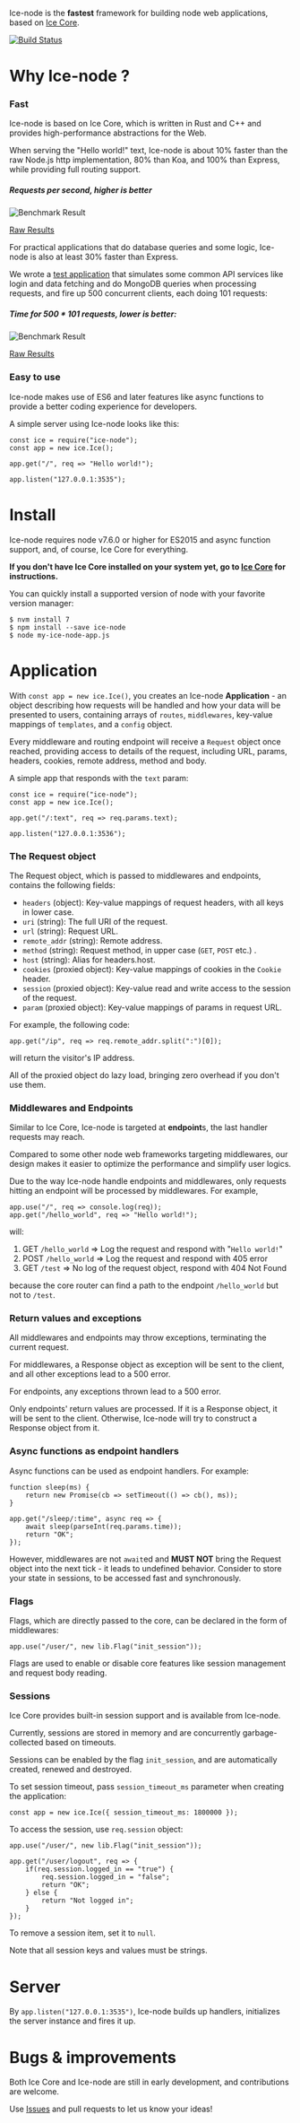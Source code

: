 Ice-node is the **fastest** framework for building node web applications, based on [Ice Core](https://github.com/losfair/IceCore).

[![Build Status](https://travis-ci.org/losfair/ice-node.svg?branch=master)](https://travis-ci.org/losfair/ice-node)

# Why Ice-node ?

### Fast

Ice-node is based on Ice Core, which is written in Rust and C++ and provides high-performance abstractions for the Web.

When serving the "Hello world!" text, Ice-node is about 10% faster than the raw Node.js http implementation, 80% than Koa, and 100% than Express, while providing full routing support.

##### Requests per second, higher is better

![Benchmark Result](http://i.imgur.com/TkV8IxE.png)

[Raw Results](https://gist.github.com/losfair/066b04978d6a5b27418d85a6305ecd5c)

For practical applications that do database queries and some logic, Ice-node is also at least 30% faster than Express.

We wrote a [test application](https://github.com/losfair/ice-node-perf-tests) that simulates some common API services like login and data fetching and do MongoDB queries when processing requests,
and fire up 500 concurrent clients, each doing 101 requests:

##### Time for 500 * 101 requests, lower is better:

![Benchmark Result](http://i.imgur.com/OIEUPOr.png)

[Raw Results](https://gist.github.com/losfair/4d219e98b2e207ad4985b75304321292)

### Easy to use

Ice-node makes use of ES6 and later features like async functions to provide a better coding experience for developers.

A simple server using Ice-node looks like this:

    const ice = require("ice-node");
    const app = new ice.Ice();

    app.get("/", req => "Hello world!");

    app.listen("127.0.0.1:3535");

# Install

Ice-node requires node v7.6.0 or higher for ES2015 and async function support, and, of course, Ice Core for everything.

**If you don't have Ice Core installed on your system yet, go to [Ice Core](https://github.com/losfair/IceCore) for instructions.**

You can quickly install a supported version of node with your favorite version manager:

    $ nvm install 7
    $ npm install --save ice-node
    $ node my-ice-node-app.js

# Application

With `const app = new ice.Ice()`, you creates an Ice-node **Application** - an object describing how requests will be handled and how your data will be presented to users,
containing arrays of `routes`, `middlewares`, key-value mappings of `templates`, and a `config` object.

Every middleware and routing endpoint will receive a `Request` object once reached, providing access to details of the request, including URL, params, headers, cookies, remote address, method and body.

A simple app that responds with the `text` param:

    const ice = require("ice-node");
    const app = new ice.Ice();

    app.get("/:text", req => req.params.text);

    app.listen("127.0.0.1:3536");

### The Request object

The Request object, which is passed to middlewares and endpoints, contains the following fields:

- `headers` (object): Key-value mappings of request headers, with all keys in lower case.
- `uri` (string): The full URI of the request.
- `url` (string): Request URL.
- `remote_addr` (string): Remote address.
- `method` (string): Request method, in upper case (`GET`, `POST` etc.) .
- `host` (string): Alias for headers.host.
- `cookies` (proxied object): Key-value mappings of cookies in the `Cookie` header.
- `session` (proxied object): Key-value read and write access to the session of the request.
- `param` (proxied object): Key-value mappings of params in request URL.

For example, the following code:

    app.get("/ip", req => req.remote_addr.split(":")[0]);

will return the visitor's IP address.

All of the proxied object do lazy load, bringing zero overhead if you don't use them.

### Middlewares and Endpoints

Similar to Ice Core, Ice-node is targeted at **endpoint**s, the last handler requests may reach.

Compared to some other node web frameworks targeting middlewares, our design makes it easier to optimize the performance and simplify user logics.

Due to the way Ice-node handle endpoints and middlewares, only requests hitting an endpoint will be processed by middlewares. For example,

    app.use("/", req => console.log(req));
    app.get("/hello_world", req => "Hello world!");

will:

1. GET `/hello_world` => Log the request and respond with "`Hello world!`"
2. POST `/hello_world` => Log the request and respond with 405 error
3. GET `/test` => No log of the request object, respond with 404 Not Found

because the core router can find a path to the endpoint `/hello_world` but not to `/test`.

### Return values and exceptions

All middlewares and endpoints may throw exceptions, terminating the current request.

For middlewares, a Response object as exception will be sent to the client, and all other exceptions lead to a 500 error.

For endpoints, any exceptions thrown lead to a 500 error.

Only endpoints' return values are processed. If it is a Response object, it will be sent to the client. Otherwise, Ice-node will try to construct a Response object from it.

### Async functions as endpoint handlers

Async functions can be used as endpoint handlers. For example:

    function sleep(ms) {
        return new Promise(cb => setTimeout(() => cb(), ms));
    }

    app.get("/sleep/:time", async req => {
        await sleep(parseInt(req.params.time));
        return "OK";
    });

However, middlewares are not `await`ed and **MUST NOT** bring the Request object into the next tick - it leads to undefined behavior.
Consider to store your state in sessions, to be accessed fast and synchronously.

### Flags

Flags, which are directly passed to the core, can be declared in the form of middlewares:

    app.use("/user/", new lib.Flag("init_session"));

Flags are used to enable or disable core features like session management and request body reading.

### Sessions

Ice Core provides built-in session support and is available from Ice-node.

Currently, sessions are stored in memory and are concurrently garbage-collected based on timeouts.

Sessions can be enabled by the flag `init_session`, and are automatically created, renewed and destroyed.

To set session timeout, pass `session_timeout_ms` parameter when creating the application:

    const app = new ice.Ice({ session_timeout_ms: 1800000 });

To access the session, use `req.session` object:

    app.use("/user/", new lib.Flag("init_session"));

    app.get("/user/logout", req => {
        if(req.session.logged_in == "true") {
            req.session.logged_in = "false";
            return "OK";
        } else {
            return "Not logged in";
        }
    });

To remove a session item, set it to `null`.

Note that all session keys and values must be strings.

# Server

By `app.listen("127.0.0.1:3535")`, Ice-node builds up handlers, initializes the server instance and fires it up.

# Bugs & improvements

Both Ice Core and Ice-node are still in early development, and contributions are welcome.

Use [Issues](https://github.com/losfair/ice-node/issues) and pull requests to let us know your ideas!
